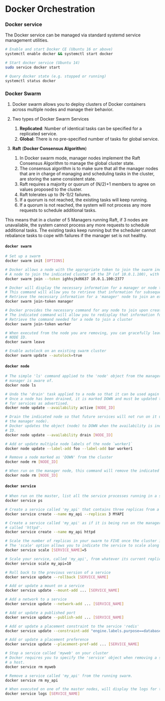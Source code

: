 # Docker Orchestration

### Docker service

The Docker service can be managed via standard systemd service management utilities.

```bash
# Enable and start Docker CE (Ubuntu 16 or above)
systemctl enable docker && systemctl start docker

# Start docker service (Ubuntu 14)
sudo service docker start

# Query docker state (e.g. stopped or running)
systemctl status docker
```


### Docker Swarm

1. Docker swarm allows you to deploy clusters of Docker containers across multiple nodes and manage their behavior.

1. Two types of Docker Swarm Services
    1. **Replicated**: Number of identical tasks can be specified for a replicated service.
    1. **Global**: There is no pre-specified number of tasks for global service.

1. **Raft** (**Docker Consensus Algorithm**)
   1. In Docker swarm mode, manager nodes implement the Raft Consensus Algorithm to manage the global cluster state.
   1. The consensus algorithm is to make sure that all the manager nodes that are in charge of managing and scheduling
      tasks in the cluster, are storing the same consistent state.
   1. Raft requires a majority or quorum of (N/2)+1 members to agree on values proposed to the cluster.
   1. Raft tolerates up to (N-1)/2 failures.
   1. If a quorum is not reached, the existing tasks will keep running.
   1. If a quorum is not reached, the system will not process any more requests to schedule additional tasks.

This means that in a cluster of 5 Managers running Raft, if 3 nodes are unavailable, the system cannot process any
more requests to schedule additional tasks. The existing tasks keep running but the scheduler cannot rebalance tasks
to cope with failures if the manager set is not healthy.


#### `docker swarm`

```bash
# Set up a swarm
docker swarm init [OPTIONS]

# Docker allows a node with the appropriate token to join the swarm indicated by the IP and port.
# A node to join the indicated cluster of the IP (of 10.0.1.100), with a token 'ighhsjkd6637'
docker swarm join --token ighhsjkd6637 10.0.1.100:2377

# Docker will display the necessary information for a manager or node to join a cluster during initialization. 
# This command will allow you to retrieve that information for subsequent joins.
# Retrieve the necessary information for a 'manager' node to join an existing cluster.
docker swarm join-token manager

# Docker provides the necessary command for any node to join upon creation. 
# The indicated command will allow you to redisplay that information for additional nodes to use.
# Retrieve the command needed for a node to join a cluster
docker swarm join-token worker

# When executed from the node you are removing, you can gracefully leave the cluster without having to use the
# NODE ID.
docker swarm leave

# Enable autolock on an existing swarm cluster
docker swarm update --autolock=true
```

#### `docker node`

```bash
# The simple 'ls' command applied to the 'node' object from the manager provides a list of all nodes that the
# manager is aware of.
docker node ls

# Undo the 'drain' task applied to a node so that it can be used again for services.
# Once a node has been drained, it is marked DOWN and must be updated to ACTIVE status so that it's availability
# for services as advertised.
docker node update --availability active [NODE_ID]

# Drain the indicated node so that future services will not run on it unless the command is undone (when run from
# the manager node).
# Docker updates the object (node) to DOWN when the availability is indicated to be 'drain' on the indicated NODE
# ID.
docker node update --availability drain [NODE_ID]

# Add or update multiple node labels of the node `worker1`
docker node update --label-add foo --label-add bar worker1

# Remove a node marked as 'DOWN' from the cluster
docker node rm [NODE_ID]

# When run on the manager node, this command will remove the indicated node from the swarm it is a member of.
docker node rm [NODE_ID]
```

#### `docker service`

```bash
# When run on the master, list all the service processes running in a swarm
docker service ps

# Create a service called 'my_api' that contains three replicas from a service image called MYAPI:
docker service create --name my_api --replicas 3 MYAPI

# Create a service called 'my_api' as if it is being run on the manager node based on a locally installed image
# called 'httpd'.
docker service create --name my_api httpd

# Scale the number of replicas in your swarm to FIVE once the cluster is already running
# The 'scale' option allows you to indicate the service to scale along with the number of replicas to scale to.
docker service scale [SERVICE_NAME]=5

# Scale your service, called 'my_api', from whatever its current replica count is to TEN replicas in the cluster
docker service scale my_api=10

# Roll back to the previous version of a service
docker service update --rollback [SERVICE_NAME]

# Add or update a mount on a service
docker service update --mount-add ... [SERVICE_NAME]

# Add a network to a service
docker service update --network-add ... [SERVICE_NAME]

# Add or update a published port
docker service update --publish-add ... [SERVICE_NAME]

# Add or update a placement constraint to the service 'redis'
docker service update --constraint-add "engine.labels.purpose==database" redis

# Add or update a placement preference
docker service update --placement-pref-add ... [SERVICE_NAME]

# Stop a service called 'myweb' on your cluster
# Docker requires you to specify the 'service' object when removing a service rather than a single container from
# a host.
docker service rm myweb

# Remove a service called 'my_api' from the running swarm.
docker service rm my_api

# When executed on one of the master nodes, will display the logs for the indicated service running on the swarm.
docker service logs [SERVICE_NAME]
```
